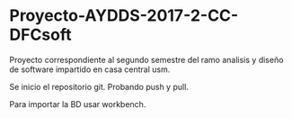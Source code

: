 # Proyecto-AYDDS-2017-2-CC-DFCsoft
Proyecto correspondiente al segundo semestre del ramo analisis y diseño de software impartido en casa central usm.

Se inicio el repositorio git. Probando push y pull.


Para importar la BD usar workbench.

